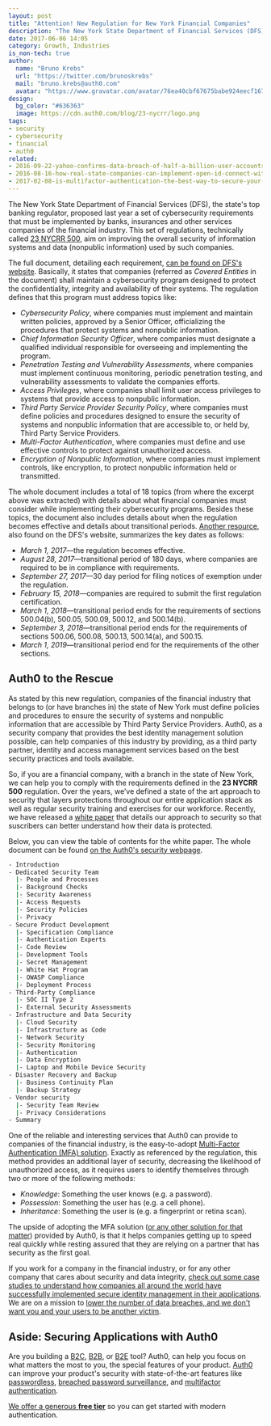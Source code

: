 ```yaml
---
layout: post
title: "Attention! New Regulation for New York Financial Companies"
description: "The New York State Department of Financial Services (DFS) has issued a new regulation that defines cybersecurity requirements for financial companies."
date: 2017-06-06 14:05
category: Growth, Industries
is_non-tech: true
author:
  name: "Bruno Krebs"
  url: "https://twitter.com/brunoskrebs"
  mail: "bruno.krebs@auth0.com"
  avatar: "https://www.gravatar.com/avatar/76ea40cbf67675babe924eecf167b9b8?s=60"
design:
  bg_color: "#636363"
  image: https://cdn.auth0.com/blog/23-nycrr/logo.png
tags:
- security
- cybersecurity
- financial
- auth0
related:
- 2016-09-22-yahoo-confirms-data-breach-of-half-a-billion-user-accounts
- 2016-08-16-how-real-state-companies-can-implement-open-id-connect-with-auth0
- 2017-02-08-is-multifactor-authentication-the-best-way-to-secure-your-accounts-myths-and-reality
---
```


The New York State Department of Financial Services (DFS), the state's top banking regulator, proposed last year a set of cybersecurity requirements that must be implemented by banks, insurances and other services companies of the financial industry. This set of regulations, technically called [23 NYCRR 500](http://www.dfs.ny.gov/legal/regulations/adoptions/dfsrf500txt.pdf), aim on improving the overall security of information systems and data (nonpublic information) used by such companies.

The full document, detailing each requirement, [can be found on DFS's website](http://www.dfs.ny.gov/legal/regulations/adoptions/dfsrf500txt.pdf). Basically, it states that companies (referred as *Covered Entities* in the document) shall maintain a cybersecurity program designed to protect the confidentiality, integrity and availability of their systems. The regulation defines that this program must address topics like:

- *Cybersecurity Policy*, where companies must implement and maintain written policies,
approved by a Senior Officer, officializing the procedures that protect systems and nonpublic information.
- *Chief Information Security Officer*, where companies must designate a qualified individual
responsible for overseeing and implementing the program.
- *Penetration Testing and Vulnerability Assessments*, where companies must implement continuous monitoring, periodic penetration testing, and vulnerability assessments to validate the companies efforts.
- *Access Privileges*, where companies shall limit user access privileges to systems that provide access to nonpublic information.
- *Third Party Service Provider Security Policy*, where companies must define policies and
procedures designed to ensure the security of systems and nonpublic information that are accessible
to, or held by, Third Party Service Providers.
- *Multi-Factor Authentication*, where companies must define and use effective
controls to protect against unauthorized access.
- *Encryption of Nonpublic Information*, where companies must implement controls, like encryption, to protect nonpublic information held or transmitted.

The whole document includes a total of 18 topics (from where the excerpt above was extracted) with details about what financial companies must consider while implementing their cybersecurity programs. Besides these topics, the document also includes details about when the regulation becomes effective and details about transitional periods. [Another resource](http://www.dfs.ny.gov/about/cybersecurity.htm), also found on the DFS's website, summarizes the key dates as follows:

- *March 1, 2017*—the regulation becomes effective.
- *August 28, 2017*—transitional period of 180 days, where companies are required to be in compliance with requirements.
- *September 27, 2017*—30 day period for filing notices of exemption under the regulation.
- *February 15, 2018*—companies are required to submit the first regulation certification.
- *March 1, 2018*—transitional period ends for the requirements of sections 500.04(b), 500.05, 500.09, 500.12, and 500.14(b).
- *September 3, 2018*—transitional period ends for the requirements of sections 500.06, 500.08, 500.13, 500.14(a), and 500.15.
- *March 1, 2019*—transitional period end for the requirements of the other sections.

## Auth0 to the Rescue

As stated by this new regulation, companies of the financial industry that belongs to (or have branches in) the state of New York must define policies and procedures to ensure the security of systems and nonpublic information that are accessible by Third Party Service Providers. Auth0, as a security company that provides the best identity management solution possible, can help companies of this industry by providing, as a third party partner, identity and access management services based on the best security practices and tools available.

So, if you are a financial company, with a branch in the state of New York, we can help you to comply with the requirements defined in the **23 NYCRR 500** regulation. Over the years, we’ve defined a state of the art approach to security that layers protections throughout our entire application stack as well as regular security training and exercises for our workforce. Recently, we have released a [white paper](https://auth0.com/security) that details our approach to security so that suscribers can better understand how their data is protected.

Below, you can view the table of contents for the white paper. The whole document can be found [on the Auth0's security webpage](https://auth0.com/security).

```bash
- Introduction
- Dedicated Security Team
  |- People and Processes
  |- Background Checks
  |- Security Awareness
  |- Access Requests
  |- Security Policies
  |- Privacy
- Secure Product Development
  |- Specification Compliance
  |- Authentication Experts
  |- Code Review
  |- Development Tools
  |- Secret Management
  |- White Hat Program
  |- OWASP Compliance
  |- Deployment Process
- Third-Party Compliance
  |- SOC II Type 2
  |- External Security Assessments
- Infrastructure and Data Security
  |- Cloud Security
  |- Infrastructure as Code
  |- Network Security
  |- Security Monitoring
  |- Authentication
  |- Data Encryption
  |- Laptop and Mobile Device Security
- Disaster Recovery and Backup
  |- Business Continuity Plan
  |- Backup Strategy
- Vendor security
  |- Security Team Review
  |- Privacy Considerations
- Summary
```

One of the reliable and interesting services that Auth0 can provide to companies of the financial industry, is the easy-to-adopt [Multi-Factor Authentication (MFA) solution](https://auth0.com/multifactor-authentication). Exactly as referenced by the regulation, this method provides an additional layer of security, decreasing the likelihood of unauthorized access, as it requires users to identify themselves through two or more of the following methods:

- *Knowledge*: Something the user knows (e.g. a password).
- *Possession*: Something the user has (e.g. a cell phone).
- *Inheritance*: Something the user is (e.g. a fingerprint or retina scan).

The upside of adopting the MFA solution ([or any other solution for that matter](https://auth0.com/b2b-enterprise-identity-management)) provided by Auth0, is that it helps companies getting up to speed real quickly while resting assured that they are relying on a partner that has security as the first goal.

If you work for a company in the financial industry, or for any other company that cares about security and data integrity, [check out some case studies to understand how companies all around the world have successfully implemented secure identity management in their applications](https://auth0.com/b2b-enterprise-identity-management). We are on a mission to [lower the number of data breaches, and we don't want you and your users to be another victim](https://auth0.com/blog/data-breaches-by-the-numbers/).

## Aside: Securing Applications with Auth0

Are you building a [B2C](https://auth0.com/b2c-customer-identity-management), [B2B](https://auth0.com/b2b-enterprise-identity-management), or [B2E](https://auth0.com/b2e-identity-management-for-employees) tool? Auth0, can help you focus on what matters the most to you, the special features of your product. [Auth0](https://auth0.com/) can improve your product's security with state-of-the-art features like [passwordless](https://auth0.com/passwordless), [breached password surveillance](https://auth0.com/breached-passwords), and [multifactor authentication](https://auth0.com/multifactor-authentication).

[We offer a generous **free tier**](https://auth0.com/pricing) so you can get started with modern authentication.
